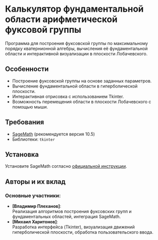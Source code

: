 # Калькулятор фундаментальной области арифметической фуксовой группы
Программа для построения фуксовской группы по максимальному порядку кватернионной алгебры, вычисления её фундаментальной области и интерактивной визуализации в плоскости Лобачевского.

## Особенности
- Построение фуксовской группы на основе заданных параметров.
- Вычисление фундаментальной области в гиперболической плоскости.
- Интерактивная отрисовка с использованием Tkinter.
- Возможность перемещения области в плоскости Лобачевского с помощью мыши.

## Требования
- [SageMath](https://www.sagemath.org/) (рекомендуется версия 10.5)
- Библиотеки: `tkinter`

## Установка
Установите SageMath согласно [официальной инструкции](https://doc.sagemath.org/html/en/installation/index.html).

## Авторы и их вклад

### Основные участники:
- **[Владимир Плеханов]**:  
  Реализация алгоритмов построения фуксовских групп и фундаментальных областей, интеграция SageMath.
- **[Михаил Харитонов]**:  
  Разработка интерфейса (Tkinter), визуализация движений гиперболической плоскости, обработка пользовательского ввода.
